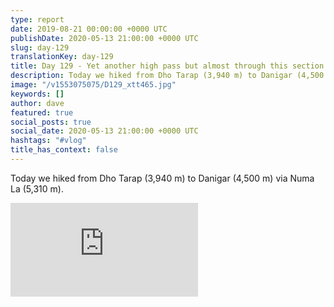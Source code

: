 ```yaml
---
type: report
date: 2019-08-21 00:00:00 +0000 UTC
publishDate: 2020-05-13 21:00:00 +0000 UTC
slug: day-129
translationKey: day-129
title: Day 129 - Yet another high pass but almost through this section
description: Today we hiked from Dho Tarap (3,940 m) to Danigar (4,500 m) via Numa La (5,310 m).
image: "/v1553075075/D129_xtt465.jpg"
keywords: []
author: dave
featured: true
social_posts: true
social_date: 2020-05-13 21:00:00 +0000 UTC
hashtags: "#vlog"
title_has_context: false
---
```


Today we hiked from Dho Tarap (3,940 m) to Danigar (4,500 m) via Numa La (5,310 m).

<iframe src="https://www.youtube.com/embed/Wc5t0xTAZHk" frameborder="0" allow="accelerometer; autoplay; encrypted-media; gyroscope; picture-in-picture" allowfullscreen></iframe>

